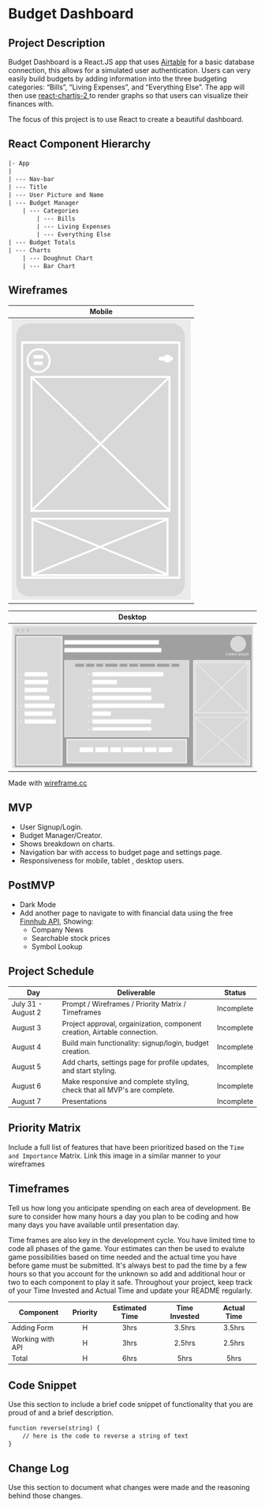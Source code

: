 # Budget Dashboard

## Project Description
	
Budget Dashboard is a  React.JS app that uses [Airtable](https://airtable.com/) for a basic database connection, this allows for a simulated user authentication.  Users can very easily build budgets by adding information into the three budgeting categories: “Bills”, “Living Expenses”, and “Everything Else”.  The app will then use [react-chartjs-2  ](https://www.npmjs.com/package/react-chartjs-2)  to render graphs so that users can visualize their finances with. 

The focus of this project is to use React to create a beautiful dashboard. 

## React Component Hierarchy

```
|- App
|
| --- Nav-bar
| --- Title 
| --- User Picture and Name 
| --- Budget Manager 
	| --- Categories 
		| --- Bills
		| --- Living Expenses 
		| --- Everything Else
| --- Budget Totals
| --- Charts 
	| --- Doughnut Chart
	| --- Bar Chart
```




## Wireframes

|                                                                       Mobile                                                                        |
| :-------------------------------------------------------------------------------------------------------------------------------------------------: |
| ![Mobile](https://github.com/Henry-Cook/Budget-Dashboard/blob/master/New%20Project%20Pictures/Screen%20Shot%202020-08-01%20at%2010.31.14%20AM.png?raw=true) |

|                                                                       Desktop                                                                        |
| :--------------------------------------------------------------------------------------------------------------------------------------------------: |
| ![desktop](https://github.com/Henry-Cook/Budget-Dashboard/blob/master/New%20Project%20Pictures/Screen%20Shot%202020-08-01%20at%2010.23.32%20AM.png?raw=true) |

Made with [wireframe.cc](https://wireframe.cc/)

## MVP 
* User Signup/Login.
* Budget Manager/Creator.
* Shows breakdown on charts.
* Navigation bar with access to budget page and settings page.
* Responsiveness for mobile, tablet ,  desktop  users.


## PostMVP  
* Dark Mode 
* Add another page to navigate to with financial data using the free [Finnhub API](https://finnhub.io/docs/api#introduction), Showing:
	* Company News
	* Searchable stock prices
	* Symbol Lookup
	
	
## Project Schedule



| Day        | Deliverable                                                                                   | Status     |
| ---------- | --------------------------------------------------------------------------------------------- | ---------- |
| July 31 - August 2 | Prompt / Wireframes / Priority Matrix / Timeframes                                      | Incomplete   |
| August 3    | Project approval, orgainization, component creation, Airtable connection.                        | Incomplete   |
| August 4    | Build main functionality: signup/login, budget creation.      | Incomplete   |
| August 5    | Add charts, settings page for profile updates, and start styling. | Incomplete   |
| August 6    | Make responsive and complete styling, check that all MVP's are complete.   | Incomplete   |
| August 7    | Presentations                                                                                 | Incomplete |

## Priority Matrix

Include a full list of features that have been prioritized based on the `Time and Importance` Matrix.  Link this image in a similar manner to your wireframes

## Timeframes

Tell us how long you anticipate spending on each area of development. Be sure to consider how many hours a day you plan to be coding and how many days you have available until presentation day.

Time frames are also key in the development cycle.  You have limited time to code all phases of the game.  Your estimates can then be used to evalute game possibilities based on time needed and the actual time you have before game must be submitted. It's always best to pad the time by a few hours so that you account for the unknown so add and additional hour or two to each component to play it safe. Throughout your project, keep track of your Time Invested and Actual Time and update your README regularly.

| Component | Priority | Estimated Time | Time Invested | Actual Time |
| --- | :---: |  :---: | :---: | :---: |
| Adding Form | H | 3hrs| 3.5hrs | 3.5hrs |
| Working with API | H | 3hrs| 2.5hrs | 2.5hrs |
| Total | H | 6hrs| 5hrs | 5hrs |

## Code Snippet

Use this section to include a brief code snippet of functionality that you are proud of and a brief description.  

```
function reverse(string) {
	// here is the code to reverse a string of text
}
```

## Change Log
 Use this section to document what changes were made and the reasoning behind those changes.  
